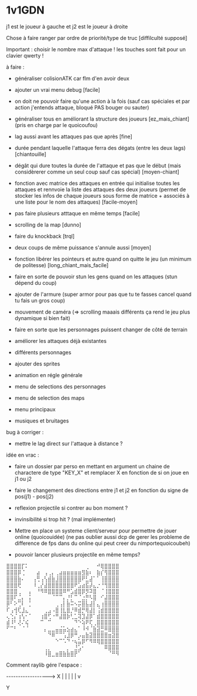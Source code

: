 ﻿# 1v1GDN
j1 est le joueur à gauche et j2 est le joueur à droite


Chose à faire ranger par ordre de priorité/type de truc [diffilculté supposé]

Important : choisir le nombre max d'attaque !
            les touches sont fait pour un clavier qwerty !

à faire : 

- généraliser colisionATK car flm d'en avoir deux 
- ajouter un vrai menu debug [facile]
- on doit ne pouvoir faire qu'une action à la fois (sauf cas spéciales et par action j'entends attaque, bloqué PAS bouger ou sauter)
- généraliser tous en améliorant la structure des joueurs [ez_mais_chiant] (pris en charge par le quoicoufou)
- lag aussi avant les attaques pas que après [fine]
- durée pendant laquelle l'attaque ferra des dégats (entre les deux lags) [chiantouille]
- dégât qui dure toutes la durée de l'attaque et pas que le début (mais considèrerer comme un seul coup sauf cas spécial) [moyen-chiant]
- fonction avec matrice des attaques en entrée qui initialise toutes les attaques et rennvoie la liste des attaques des deux joueurs (permet de stocker les infos de chaque joueurs sous forme de matrice + associés à une liste pour le nom des attaques) [facile-moyen]
- pas faire plusieurs atttaque en même temps [facile]
- scrolling de la map [dunno]

- faire du knockback [trql]
- deux coups de même puissance s'annule aussi [moyen]

- fonction libérer les pointeurs et autre quand on quitte le jeu (un minimum de politesse) [long_chiant_mais_facile]

- faire en sorte de pouvoir stun les gens quand on les attaques (stun dépend du coup)
- ajouter de l'armure (super armor pour pas que tu te fasses cancel quand tu fais un gros coup)
- mouvement de caméra (=> scrolling maaais différents ça rend le jeu plus dynamique si bien fait) 
- faire en sorte que les personnages puissent changer de côté de terrain
- améliorer les attaques déjà existantes
- différents personnages
- ajouter des sprites
- animation  en régle générale
- menu de selections des personnages
- menu de selection des maps
- menu principaux 
- musiques et bruitages


bug à corriger : 

- mettre le lag direct sur l'attaque à distance ?

idée en vrac :

* faire un dossier par perso en mettant en argument un chaine de charactere de type "KEY_X" et remplacer X en fonction de si on joue en j1 ou j2
* faire le changement des directions entre j1 et j2 en fonction du signe de pos(j1) - pos(j2)

* reflexion projectile si contrer au bon moment ?

* invinsibilité si trop hit ? (mal implémenter)

* Mettre en place un systeme client/serveur pour permettre de jouer online (quoicouidée) (ne pas oublier aussi dcp de gerer les probleme de difference de fps dans du online qui peut creer du nimportequoicoubeh)

* pouvoir lancer plusieurs projectile en même temps?

⣿⣿⣿⣿⡏⠅⠀⠀⠀⠀⠀⠀⠀⠀⠀⠀⠀⠀⠀⠀⠀⢀⠀⠀⠚⢿⣿⣿⣿⣿
⣿⣿⣿⡿⢈⠀⠀⠀⣴⠀⢠⢀⡄⢀⣴⣶⣶⣶⣶⣶⣻⣷⠆⠀⣷⡎⢻⣿⣿⣿
⣿⣿⣿⣷⠄⠀⠀⢠⢛⢠⢣⣾⣷⣸⣿⣿⣿⣿⣿⣿⠟⣃⣼⠁⠁⢸⣿⣿⣿⣿
⣿⣿⣿⢟⠀⠀⠀⠸⢀⡜⣼⣿⣿⣿⣿⣿⣿⣿⠟⣡⣴⣯⡼⣄⡐⠘⢻⣿⣿⣿
⣿⣿⣿⢀⠀⠀⡄⠀⠘⠻⠿⣿⣿⣿⣿⠿⠛⣡⣾⣿⡿⡻⠽⣿⠀⠈⢸⣿⣿⣿
⣿⣿⠏⣈⡄⠀⡅⠀⠀⠀⠀⠀⠈⠉⠉⡄⡘⡃⠉⠈⣐⡛⠣⣿⠀⠊⣼⣿⣿⣿
⡿⠃⠕⢉⠇⠀⡁⠀⠀⠀⠀⠀⠀⢀⢠⡇⣷⠭⠢⡭⣿⣧⣼⡇⣄⢰⣿⣿⣿⣿
⠏⢠⢺⢏⣸⣄⠀⠀⠀⠀⢀⣠⠠⣿⢸⣇⣿⡘⠿⣾⡛⢿⣼⡇⢨⣾⣿⣿⣿⣿
⢄⢑⡌⢰⢣⠂⠁⠀⠀⢰⣿⢋⠐⠛⣼⣿⡷⢃⣁⢽⣹⣼⡿⠁⣾⣿⣿⣿⣿⣿
⣾⠸⠃⢜⠌⢮⠀⠀⠀⠉⠀⠉⠀⠀⠀⠀⠀⠀⠙⠑⢵⠟⢏⢀⣿⣿⣿⣿⣿⣿
⠋⠉⠃⠀⠈⠈⠀⠀⠀⠀⡄⣀⣀⣤⣬⣥⣢⣴⣄⠁⠸⠺⠈⣷⣽⣛⠿⣿⣿⣿
⠀⠀⠀⠀⠀⠀⠀⠀⠀⠀⠀⠙⠿⠉⠉⢡⣸⡿⠛⡠⣤⣷⣽⣿⣿⣿⣿⣶⣽⣿
⠀⠀⠀⠀⠀⠀⠀⠀⠀⠀⠀⠀⠀⠑⠉⠡⠙⠐⢦⣥⡿⠋⠻⠿⢿⣿⣿⣿⣿⣿
⠀⠀⠀⠀⠀⠀⠀⠀⠀⠀⢀⡀⠀⠀⠀⠀⡀⠀⣘⣡⠂⠀⠀⠀⠀⠀⠿⣿⣿⣿
⠀⠀⠀⠀⠀⠀⠀⠀⠀⠀⠸⣿⣀⣶⣿⣷⣷⣿⡟⠁⠀⠀⠀⠀⠀⠀⠀⠈⠛⠻


Comment raylib gére l'espace :

------------------> X
|
|
|
|
|
v

Y

